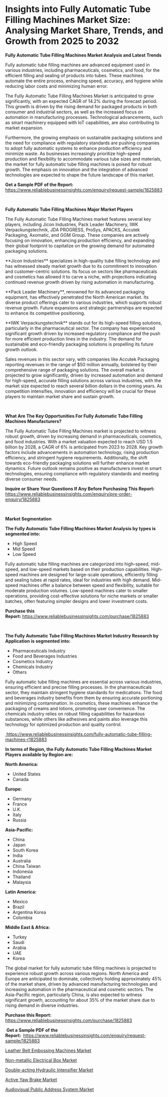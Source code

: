 <p><h1>Insights into Fully Automatic Tube Filling Machines Market Size: Analysing Market Share, Trends, and Growth from 2025 to 2032</h1></p><p><strong>Fully Automatic Tube Filling Machines Market Analysis and Latest Trends</strong></p>
<p><p>Fully automatic tube filling machines are advanced equipment used in various industries, including pharmaceuticals, cosmetics, and food, for the efficient filling and sealing of products into tubes. These machines automate the entire process, enhancing speed, accuracy, and hygiene while reducing labor costs and minimizing human error.</p><p>The Fully Automatic Tube Filling Machines Market is anticipated to grow significantly, with an expected CAGR of 14.2% during the forecast period. This growth is driven by the rising demand for packaged products in both consumer and industrial sectors, as well as the increased focus on automation in manufacturing processes. Technological advancements, such as smart machinery equipped with IoT capabilities, are also contributing to market expansion. </p><p>Furthermore, the growing emphasis on sustainable packaging solutions and the need for compliance with regulatory standards are pushing companies to adopt fully automatic systems to enhance production efficiency and minimize waste. As businesses increasingly prioritize high-speed production and flexibility to accommodate various tube sizes and materials, the market for fully automatic tube filling machines is poised for robust growth. The emphasis on innovation and the integration of advanced technologies are expected to shape the future landscape of this market.</p></p>
<p><strong>Get a Sample PDF of the Report:&nbsp;</strong> <a href="https://www.reliablebusinessinsights.com/enquiry/request-sample/1825883?utm_campaign=3106&utm_medium=2&utm_source=Github&utm_content=ia&utm_term=12042025&utm_id=fully-automatic-tube-filling-machines">https://www.reliablebusinessinsights.com/enquiry/request-sample/1825883</a></p>
<p>&nbsp;</p>
<p><strong>Fully Automatic Tube Filling Machines Major Market Players</strong></p>
<p><p>The Fully Automatic Tube Filling Machines market features several key players, including Jicon Industries, Pack Leader Machinery, IWK Verpackungstechnik, JDA PROGRESS, ProSys, APACKS, Accutek Packaging, Axomatic, and GGM Group. These companies are actively focusing on innovation, enhancing production efficiency, and expanding their global footprint to capitalize on the growing demand for automated packaging solutions.</p><p>**Jicon Industries** specializes in high-quality tube filling technology and has witnessed steady market growth due to its commitment to innovation and customer-centric solutions. Its focus on sectors like pharmaceuticals and cosmetics has allowed it to carve a niche, with projections indicating continued revenue growth driven by rising automation in manufacturing.</p><p>**Pack Leader Machinery**, renowned for its advanced packaging equipment, has effectively penetrated the North American market. Its diverse product offerings cater to various industries, which supports robust revenue growth. Future expansions and strategic partnerships are expected to enhance its competitive positioning.</p><p>**IWK Verpackungstechnik** stands out for its high-speed filling solutions, particularly in the pharmaceutical sector. The company has experienced significant growth driven by increased regulatory compliance and the push for more efficient production lines in the industry. The demand for sustainable and eco-friendly packaging solutions is propelling its future growth outlook.</p><p>Sales revenues in this sector vary, with companies like Accutek Packaging reporting revenues in the range of $50 million annually, bolstered by their comprehensive range of packaging solutions. The overall market is projected to grow significantly, driven by increased automation and demand for high-speed, accurate filling solutions across various industries, with the market size expected to reach several billion dollars in the coming years. As competition intensifies, innovation and efficiency will be crucial for these players to maintain market share and sustain growth.</p></p>
<p>&nbsp;</p>
<p><strong>What Are The Key Opportunities For Fully Automatic Tube Filling Machines Manufacturers?</strong></p>
<p><p>The Fully Automatic Tube Filling Machines market is projected to witness robust growth, driven by increasing demand in pharmaceuticals, cosmetics, and food industries. With a market valuation expected to reach USD 1.5 billion by 2028, a CAGR of 6% is anticipated from 2023 to 2028. Key growth factors include advancements in automation technology, rising production efficiency, and stringent hygiene requirements. Additionally, the shift towards eco-friendly packaging solutions will further enhance market dynamics. Future outlook remains positive as manufacturers invest in smart technologies, ensuring compliance with regulatory standards and meeting diverse consumer needs.</p></p>
<p><strong>Inquire or Share Your Questions If Any Before Purchasing This Report:</strong> <a href="https://www.reliablebusinessinsights.com/enquiry/pre-order-enquiry/1825883?utm_campaign=3106&utm_medium=2&utm_source=Github&utm_content=ia&utm_term=12042025&utm_id=fully-automatic-tube-filling-machines">https://www.reliablebusinessinsights.com/enquiry/pre-order-enquiry/1825883</a></p>
<p>&nbsp;</p>
<p><strong>Market Segmentation</strong></p>
<p><strong>The Fully Automatic Tube Filling Machines Market Analysis by types is segmented into:</strong></p>
<p><ul><li>High Speed</li><li>Mid Speed</li><li>Low Speed</li></ul></p>
<p><p>Fully automatic tube filling machines are categorized into high-speed, mid-speed, and low-speed markets based on their production capabilities. High-speed machines are designed for large-scale operations, efficiently filling and sealing tubes at rapid rates, ideal for industries with high demand. Mid-speed machines offer a balance between speed and flexibility, suitable for moderate production volumes. Low-speed machines cater to smaller operations, providing cost-effective solutions for niche markets or smaller batches, often featuring simpler designs and lower investment costs.</p></p>
<p><strong>Purchase this Report:&nbsp;</strong><a href="https://www.reliablebusinessinsights.com/purchase/1825883?utm_campaign=3106&utm_medium=2&utm_source=Github&utm_content=ia&utm_term=12042025&utm_id=fully-automatic-tube-filling-machines">https://www.reliablebusinessinsights.com/purchase/1825883</a></p>
<p>&nbsp;</p>
<p><strong>The Fully Automatic Tube Filling Machines Market Industry Research by Application is segmented into:</strong></p>
<p><ul><li>Pharmaceuticals Industry</li><li>Food and Beverages Industries</li><li>Cosmetics Industry</li><li>Chemicals Industry</li><li>Others</li></ul></p>
<p><p>Fully automatic tube filling machines are essential across various industries, ensuring efficient and precise filling processes. In the pharmaceuticals sector, they maintain stringent hygiene standards for medications. The food and beverages industry benefits from them by ensuring accurate portioning and minimizing contamination. In cosmetics, these machines enhance the packaging of creams and lotions, promoting user convenience. The chemicals industry relies on robust filling capabilities for hazardous substances, while others like adhesives and paints also leverage this technology for optimized production and quality control.</p></p>
<p><a href="https://www.reliablebusinessinsights.com/fully-automatic-tube-filling-machines-r1825883?utm_campaign=3106&utm_medium=2&utm_source=Github&utm_content=ia&utm_term=12042025&utm_id=fully-automatic-tube-filling-machines">&nbsp;https://www.reliablebusinessinsights.com/fully-automatic-tube-filling-machines-r1825883</a></p>
<p><strong>In terms of Region, the Fully Automatic Tube Filling Machines Market Players available by Region are:</strong></p>
<p>
    <p> <strong> North America: </strong>
        <ul>
            <li>United States</li>
            <li>Canada</li>
        </ul>
        </p> 
    <p> <strong> Europe: </strong>
        <ul>
            <li>Germany</li>
            <li>France</li>
            <li>U.K.</li>
            <li>Italy</li>
            <li>Russia</li>
        </ul>
        </p> 
    <p> <strong> Asia-Pacific: </strong>
        <ul>
            <li>China</li>
            <li>Japan</li>
            <li>South Korea</li>
            <li>India</li>
            <li>Australia</li>
            <li>China Taiwan</li>
            <li>Indonesia</li>
            <li>Thailand</li>
            <li>Malaysia</li>
        </ul>
        </p> 
    <p> <strong> Latin America: </strong>
        <ul>
            <li>Mexico</li>
            <li>Brazil</li>
            <li>Argentina Korea</li>
            <li>Colombia</li>
        </ul>
        </p> 
    <p> <strong> Middle East & Africa: </strong>
        <ul>
            <li>Turkey</li>
            <li>Saudi</li>
            <li>Arabia</li>
            <li>UAE</li>
            <li>Korea</li>
        </ul>
    </p>
    </p>
<p><p>The global market for fully automatic tube filling machines is projected to experience robust growth across various regions. North America and Europe are anticipated to dominate, collectively holding approximately 45% of the market share, driven by advanced manufacturing technologies and increasing automation in the pharmaceutical and cosmetic sectors. The Asia-Pacific region, particularly China, is also expected to witness significant growth, accounting for about 35% of the market share due to rising demand in diverse industries.</p></p>
<p><strong>Purchase this Report: </strong><a href="https://www.reliablebusinessinsights.com/purchase/1825883?utm_campaign=3106&utm_medium=2&utm_source=Github&utm_content=ia&utm_term=12042025&utm_id=fully-automatic-tube-filling-machines">https://www.reliablebusinessinsights.com/purchase/1825883</a></p>
<p>&nbsp;<strong>Get a Sample PDF of the Report:&nbsp;&nbsp;</strong><a href="https://www.reliablebusinessinsights.com/enquiry/request-sample/1825883?utm_campaign=3106&utm_medium=2&utm_source=Github&utm_content=ia&utm_term=12042025&utm_id=fully-automatic-tube-filling-machines">https://www.reliablebusinessinsights.com/enquiry/request-sample/1825883</a></p>
<p><strong></strong></p>
<p><p><a href="https://github.com/samesdufloiw/Market-Research-Report-List-1/blob/main/leather-belt-embossing-machines-market.md?utm_campaign=3106&utm_medium=2&utm_source=Github&utm_content=ia&utm_term=12042025&utm_id=fully-automatic-tube-filling-machines">Leather Belt Embossing Machines Market</a></p><p><a href="https://github.com/lecaneidreks/Market-Research-Report-List-1/blob/main/non-metallic-electrical-box-market.md?utm_campaign=3106&utm_medium=2&utm_source=Github&utm_content=ia&utm_term=12042025&utm_id=fully-automatic-tube-filling-machines">Non-metallic Electrical Box Market</a></p><p><a href="https://github.com/shadnfamoza/Market-Research-Report-List-1/blob/main/double-acting-hydraulic-intensifier-market.md?utm_campaign=3106&utm_medium=2&utm_source=Github&utm_content=ia&utm_term=12042025&utm_id=fully-automatic-tube-filling-machines">Double-acting Hydraulic Intensifier Market</a></p><p><a href="https://github.com/rigelciara0p/Market-Research-Report-List-1/blob/main/active-yaw-brake-market.md?utm_campaign=3106&utm_medium=2&utm_source=Github&utm_content=ia&utm_term=12042025&utm_id=fully-automatic-tube-filling-machines">Active Yaw Brake Market</a></p><p><a href="https://github.com/porstheftyux/Market-Research-Report-List-1/blob/main/audiovisual-public-address-system-market.md?utm_campaign=3106&utm_medium=2&utm_source=Github&utm_content=ia&utm_term=12042025&utm_id=fully-automatic-tube-filling-machines">Audiovisual Public Address System Market</a></p></p>